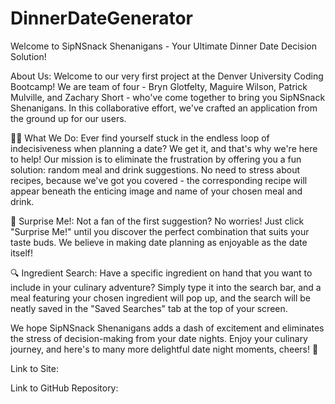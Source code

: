 # DinnerDateGenerator

Welcome to SipNSnack Shenanigans - Your Ultimate Dinner Date Decision Solution!

About Us:
Welcome to our very first project at the Denver University Coding Bootcamp! We are team of four - Bryn Glotfelty, Maguire Wilson, Patrick Mulville, and Zachary Short - who've come together to bring you SipNSnack Shenanigans. In this collaborative effort, we've crafted an application from the ground up for our users.

🍔🍹 What We Do:
Ever find yourself stuck in the endless loop of indecisiveness when planning a date? We get it, and that's why we're here to help! Our mission is to eliminate the frustration by offering you a fun solution: random meal and drink suggestions. No need to stress about recipes, because we've got you covered - the corresponding recipe will appear beneath the enticing image and name of your chosen meal and drink.

🎁 Surprise Me!:
Not a fan of the first suggestion? No worries! Just click "Surprise Me!" until you discover the perfect combination that suits your taste buds. We believe in making date planning as enjoyable as the date itself!

🔍 Ingredient Search:
Have a specific ingredient on hand that you want to include in your culinary adventure? Simply type it into the search bar, and a meal featuring your chosen ingredient will pop up, and the search will be neatly saved in the "Saved Searches" tab at the top of your screen.

We hope SipNSnack Shenanigans adds a dash of excitement and eliminates the stress of decision-making from your date nights. Enjoy your culinary journey, and here's to many more delightful date night moments, cheers! 🥂

Link to Site:

Link to GitHub Repository:
